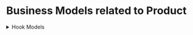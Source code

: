 # Business Models related to Product

<details>
<summary>Hook Models</summary>

Refer to this [article](https://www.productplan.com/glossary/hook-model/)

- The Hook Model is a four-phase process to create a customer habit, original by Nir Eyal
- Goal: voluntary, high-frequency engagement
  - Doing something out of <b>Habit</b> Means doing it without even thinking
- ![img.png](pics/img1.png)

    - <b>Trigger</b> (External or Internal): This is the actuator of behavior. It cues the action that then builds a habit.
      
      - External triggers:
        - Paid Advertising
        - PR
        - Email Invite
        
      - Internal Triggers
        - Ex: "Feeling bored" -> fire up facebook  and connect with friends

    - <b>Action</b>: Behavior executed in anticipation of the reward.
      - Eliminate as many steps as possible from process

    - <b>Variable Reward</b>: The problem that’s solved because of the action taken reinforces the cycle of behavior. Reward types include Rewards of the Tribe (social rewards based on connection and acceptance), Rewards of the Hunt (search for material resources), and Rewards of the Self (personal gratification in the form of mastery or self-realization).
      - Funny photo
      - Something entertaining
      - Something useful
      - Important for the rewards to be <b>variable</b>. Otherwise the consumers will anticipate the rewards and gradually lose interests and don't come back

    - <b>Investment</b>: An action that improves the product or service in the future.
      - Ask for small inverstment
      - Personal contribution
      - Make consumer work a little to store value in the product
        - Stick

- Key questions:

  - What's the internal trigger (what customers want or need)?
  - What's the external trigger (what brings them to your product or service)?
  - What's the action?
  - What's the reward?
  - How do you increase customer engagement with the product in the future?
</details>
